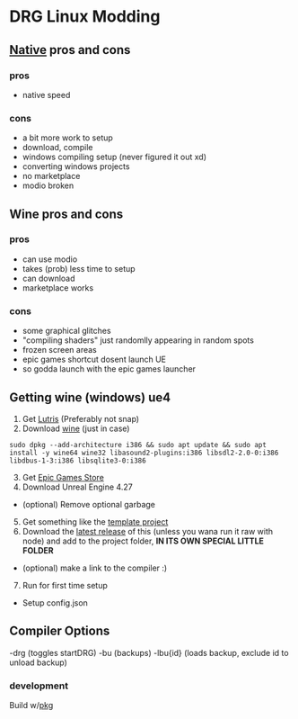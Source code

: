 # DRG Linux Modding

## [Native](https://docs.unrealengine.com/4.27/en-US/SharingAndReleasing/Linux/BeginnerLinuxDeveloper/SettingUpAnUnrealWorkflow/) pros and cons
### pros
- native speed

### cons
- a bit more work to setup
 - download, compile
 - windows compiling setup (never figured it out xd)
- converting windows projects
- no marketplace
- modio broken

## Wine pros and cons
### pros
- can use modio
- takes (prob) less time to setup
 - can download
- marketplace works

### cons
- some graphical glitches
 - "compiling shaders" just randomlly appearing in random spots
 - frozen screen areas
- epic games shortcut dosent launch UE
 - so godda launch with the epic games launcher

## Getting wine (windows) ue4

1. Get [Lutris](https://lutris.net/downloads) (Preferably not snap)
2. Download [wine](https://github.com/lutris/docs/blob/master/WineDependencies.md) (just in case)
```
sudo dpkg --add-architecture i386 && sudo apt update && sudo apt install -y wine64 wine32 libasound2-plugins:i386 libsdl2-2.0-0:i386 libdbus-1-3:i386 libsqlite3-0:i386
```
3. Get [Epic Games Store](https://lutris.net/games/epic-games-store/)
4. Download Unreal Engine 4.27
- (optional) Remove optional garbage
5. Get something like the [template project](https://github.com/DRG-Modding/FSD-Template)
6. Download the [latest release](https://github.com/MrCreaper/drg-linux-modding/releases) of this (unless you wana run it raw with node) and add to the project folder, **IN ITS OWN SPECIAL LITTLE FOLDER**
- (optional) make a link to the compiler :)
7. Run for first time setup
- Setup config.json

## Compiler Options
-drg (toggles startDRG)
-bu (backups)
-lbu{id} (loads backup, exclude id to unload backup)

### development
Build w/[pkg](https://www.npmjs.com/package/pkg)